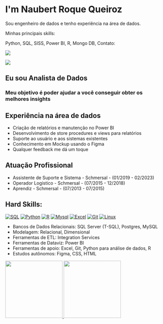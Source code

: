 # I'm Naubert Roque Queiroz 

Sou engenheiro de dados e tenho experiência na área de dados.

Minhas principais skills:

<link rel="stylesheet" 
href="https://cdn.jsdelivr.net/gh/devicons/devicon@v2.15.1/devicon.min.css"> Python, <link rel="stylesheet" href="https://cdn.jsdelivr.net/gh/devicons/devicon@v2.15.1/devicon.min.css"> SQL, <link rel="stylesheet" href="https://cdn.jsdelivr.net/gh/devicons/devicon@v2.15.1/devicon.min.css"> SISS, <link rel="stylesheet" href="https://cdn.jsdelivr.net/gh/devicons/devicon@v2.15.1/devicon.min.css"> Power BI, <link rel="stylesheet" href="https://cdn.jsdelivr.net/gh/devicons/devicon@v2.15.1/devicon.min.css"> R, <link rel="stylesheet" href="https://cdn.jsdelivr.net/gh/devicons/devicon@v2.15.1/devicon.min.css"> Mongo DB, <link rel="stylesheet" 



Contato:

<a href="https://www.linkedin.com/in/naubert-roque-queiroz/" target="_blank"><img src="https://img.shields.io/badge/-LinkedIn-%230077B5?style=for-the-badge&logo=linkedin&logoColor=white" target="_blank"></a>   
</div> <a href = "naubertqueiroz@gmail.com"><img src="https://img.shields.io/badge/Gmail-D14836?style=for-the-badge&logo=gmail&logoColor=white" target="_blank"></a>

## Eu sou Analista de Dados

### Meu objetivo é poder ajudar a você conseguir obter os melhores insights

## Experiência na área de dados

- Criação de relatórios e manutenção no Power BI  
- Desenvolvimento de store procedures e views para relatórios 
- Suporte ao usuário e aos sistemas existentes
- Conhecimento em Mockup usando o Figma
- Qualquer feedback me dá um toque

## Atuação Profissional 

- Assistente de Suporte e Sistema - Schmersal - (01/2019 - 02/2023)
- Operador Logistico - Schmersal - (07/2015 - 12/2018)
- Aprendiz - Schmersal - (07/2013 - 07/2015)



## Hard Skills:
[![SQL](https://img.shields.io/badge/Microsoft_SQL_Server-CC2927?style=for-the-badge&logo=microsoft-sql-server&logoColor=white)](https://github.com/naubertrqueiroz/naubert/edit/main/README.md)
[![Python](https://img.shields.io/badge/Python-3776AB?style=for-the-badge&logo=python&logoColor=yellow)](https://github.com/naubertrqueiroz/naubert/edit/main/README.md)
[![R](https://img.shields.io/badge/R-276DC3?style=for-the-badge&logo=r&logoColor=white)](https://github.com/naubertrqueiroz/naubert/edit/main/README.md)
[![Mysql](https://img.shields.io/badge/MySQL-00000F?style=for-the-badge&logo=mysql&logoColor=yellow)](https://github.com/naubertrqueiroz/naubert/edit/main/README.md)
[![Excel](https://img.shields.io/badge/Microsoft_Excel-217346?style=for-the-badge&logo=microsoft-excel&logoColor=white)](https://github.com/naubertrqueiroz/naubert/edit/main/README.md)
[![Git](https://img.shields.io/badge/Git-E34F26?style=for-the-badge&logo=git&logoColor=white)](https://github.com/naubertrqueiroz/naubert/edit/main/README.md)
[![Linux](https://img.shields.io/badge/Linux-E34F26?style=for-the-badge&logo=linux&logoColor=black)](https://github.com/naubertrqueiroz/naubert/edit/main/README.md)



- Bancos de Dados Relacionais: SQL Server (T-SQL), Postgres, MySQL
- Modelagem: Relacional, Dimensional
- Ferramentas de ETL: Integration Services
- Ferramentas de Dataviz: Power BI
- Ferramentas de apoio: Excel, Git, Python para análise de dados, R
- Estudos autônomos: Figma, CSS, HTML


<div>
<a href="https://github.com/naubertrqueiroz">
<img height="180em" src="https://github-readme-stats.vercel.app/api/top-langs/?username=naubertrqueiroz&layout=compact&langs_count=7&theme=dracula"/>
<img height="180em" src="https://github-readme-stats.vercel.app/api?username=naubertrqueiroz&show_icons=true&theme=dracula&include_all_commits=true&count_private=true"/>
</div>
